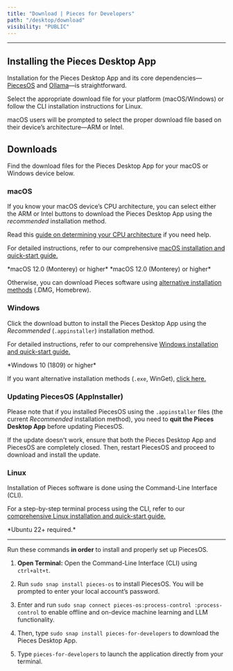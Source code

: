 ```yaml
---
title: "Download | Pieces for Developers"
path: "/desktop/download"
visibility: "PUBLIC"
---
```

***

## Installing the Pieces Desktop App

Installation for the Pieces Desktop App and its core dependencies—[PiecesOS](https://docs.pieces.app/products/core-dependencies/pieces-os) and [Ollama](https://docs.pieces.app/products/core-dependencies/ollama)—is straightforward.

Select the appropriate download file for your platform (macOS/Windows) or follow the CLI installation instructions for Linux.

<Callout type="info">
  macOS users will be prompted to select the proper download file based on their device’s architecture—ARM or Intel.
</Callout>

## Downloads

Find the download files for the Pieces Desktop App for your macOS or Windows device below.

### macOS

If you know your macOS device’s CPU architecture, you can select either the ARM or Intel buttons to download the Pieces Desktop App using the *recommended* installation method.

Read this [guide on determining your CPU architecture](https://docs.pieces.app/products/desktop/troubleshooting/macos#checking-cpu-type) if you need help.

For detailed instructions, refer to our comprehensive [macOS installation and quick-start guide.](https://docs.pieces.app/products/meet-pieces/macos-installation-guide)

<CardGroup cols={2}>
  <Card title="Apple Silicon / ARM" image="https://cdn.hashnode.com/res/hashnode/image/upload/v1740593663020/d271a302-cec3-466c-9d9d-085f762d95bc.png" href="https://builds.pieces.app/stages/production/macos_packaging/pkg-arm64/download?download=true&product=DOCUMENTATION_WEBSITE&ga_visitor=286281413.1724689222&_gl=1*soqacc*_gcl_au*MTgwNDcwNzY1OC4xNzQwNDA5MjEz*_ga*Mjg2MjgxNDEzLjE3MjQ2ODkyMjI.*_ga_BVYEFRWCYX*MTc0MDU3NzUzMS42My4xLjE3NDA1OTM3MjEuNTIuMC4w">
    *macOS 12.0 (Monterey) or higher*
  </Card>

  <Card title="Intel" image="https://cdn.hashnode.com/res/hashnode/image/upload/v1740593657157/c79ed786-39f3-4fca-a596-451ce98307b1.png" href="https://builds.pieces.app/stages/production/macos_packaging/pkg/download?download=true&product=DOCUMENTATION_WEBSITE&ga_visitor=108380292.1740593596&_gl=1*1vo6txu*_gcl_au*MTE0NTE1OTUyLjE3NDA1OTM1OTY.*_ga*MTA4MzgwMjkyLjE3NDA1OTM1OTY.*_ga_BVYEFRWCYX*MTc0MDU5MzU5NS4xLjEuMTc0MDU5MzYxMS40NC4wLjA.">
    *macOS 12.0 (Monterey) or higher*
  </Card>
</CardGroup>

Otherwise, you can download Pieces software using [alternative installation methods](https://docs.pieces.app/products/meet-pieces/macos-installation-guide) (.DMG, Homebrew).

### Windows

Click the download button to install the Pieces Desktop App using the *Recommended* (`.appinstaller`) installation method.

For detailed instructions, refer to our comprehensive [Windows installation and quick-start guide.](https://docs.pieces.app/products/meet-pieces/windows-installation-guide)

<Card title="Windows" image="https://cdn.hashnode.com/res/hashnode/image/upload/v1740593810761/7014560e-d011-438c-aa0d-1509abcf313d.png" href="https://builds.pieces.app/stages/production/appinstaller/pieces_for_x.appinstaller?_gl=1*o2haep*_gcl_au*MTA2NTQ0NTg3OC4xNzM4NjI2MzMx*_ga*MTkzMTk3NjkzNy4xNzM4NjI2MzMx*_ga_BVYEFRWCYX*MTc0NjIwNTI5OS45LjEuMTc0NjIxMzY2MC41NC4wLjA.">
  *Windows 10 (1809) or higher*
</Card>

If you want alternative installation methods (`.exe`, WinGet), [click here.](https://docs.pieces.app/products/desktop/troubleshooting/windows#alternative-installation-methods)

### Updating PiecesOS (AppInstaller)

Please note that if you installed PiecesOS using the `.appinstaller` files (the current *Recommended* installation method), you need to **quit the Pieces Desktop App** before updating PiecesOS.

If the update doesn't work, ensure that both the Pieces Desktop App and PiecesOS are completely closed. Then, restart PiecesOS and proceed to download and install the update.

### Linux

Installation of Pieces software is done using the Command-Line Interface (CLI).

For a step-by-step terminal process using the CLI, refer to our [comprehensive Linux installation and quick-start guide.](https://docs.pieces.app/products/meet-pieces/linux-installation-guide)

<Card title="Download — Linux" image="https://cdn.hashnode.com/res/hashnode/image/upload/v1741278390901/a6fcd0e6-4c6a-47e8-93ac-01981b74f8b6.webp">
  *Ubuntu 22+ required.*

  ***

  Run these commands **in order** to install and properly set up PiecesOS.

  1. **Open Terminal:** Open the Command-Line Interface (CLI) using `ctrl+alt+t`.

  2. Run `sudo snap install pieces-os` to install PiecesOS. You will be prompted to enter your local account’s password.

  3. Enter and run `sudo snap connect pieces-os:process-control :process-control` to enable offline and on-device machine learning and LLM functionality.

  4. Then, type `sudo snap install pieces-for-developers` to download the Pieces Desktop App.

  5. Type `pieces-for-developers` to launch the application directly from your terminal.
</Card>
